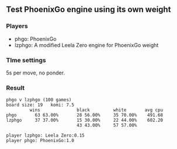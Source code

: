 ## Test PhoenixGo engine using its own weight

### Players

- phgo: PhoenixGo
- lzphgo: A modified Leela Zero engine for PhoenixGo weight

### TIme settings

5s per move, no ponder.

### Result

```
phgo v lzphgo (100 games)
board size: 19   komi: 7.5
         wins              black         white       avg cpu
phgo       63 63.00%       28 56.00%     35 70.00%    491.68
lzphgo     37 37.00%       15 30.00%     22 44.00%    602.20
                           43 43.00%     57 57.00%

player lzphgo: Leela Zero:0.15
player phgo: PhoenixGo:1.0
```
